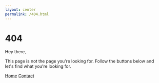 ```yaml
---
layout: center
permalink: /404.html
---
```


# 404

Hey there,

This page is not the page you're looking for. Follow the buttons below and let's find what you're looking for. 

<div class="mt3">
  <a href="{{ site.baseurl }}/" class="button button-blue button-big">Home</a>
  <a href="{{ site.baseurl }}/contact/" class="button button-blue button-big">Contact</a>
</div>
